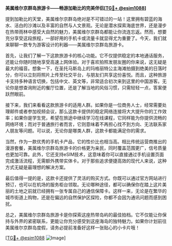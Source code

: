 **美属维尔京群岛旅游卡——畅游加勒比的完美伴侣[[TG💪+ @esim1088](https://t.me/s/esim1088)]**

提到加勒比的天堂，美属维尔京群岛绝对是不可错过的一站！这里拥有碧蓝的海水、洁白的沙滩以及丰富的自然与人文景观。无论是潜水探索海底世界，还是漫步在热带雨林中感受大自然的魅力，美属维尔京群岛都能让你流连忘返。然而，想要充分享受这段旅程，一部好用的手机卡或流量卡就显得尤为重要了。今天，我们就来聊聊一款专为游客设计的利器——美属维尔京群岛旅游卡。

首先，让我们了解一下这款旅游卡的核心功能。它不仅提供稳定的本地通话服务，还能让你随时随地享受高速上网体验。对于喜欢拍照发朋友圈的你来说，这无疑是最大的福音。想象一下，在圣托马斯岛上的玛格丽特公主海滩拍摄到绝美的日落时分，你可以立刻将照片上传至社交平台，与朋友们共享这份喜悦。而且，这种旅游卡支持多种语言切换，包括中文、英文等，非常适合初次来到这里的中国游客。无论你是想查询附近的餐厅位置，还是了解当地的风俗习惯，只需轻轻一点，答案便跃然眼前。

接下来，我们来看看这款旅游卡的适用人群。如果你是一位商务人士，经常需要处理邮件或者参加视频会议，那么这款卡提供的稳定网络连接将大大提升你的工作效率；如果你是学生党，希望在旅途中继续学习在线课程，它同样能为你提供流畅的网络环境；而对于普通旅行者而言，它则意味着不再担心找不到方向、无法联系家人朋友等问题。可以说，无论你是哪类人群，这款卡都能满足你的需求。

当然，作为一款优秀的手机卡产品，它的性价比也相当高。相比传统运营商推出的漫游套餐，美属维尔京群岛旅游卡的价格更为亲民，同时覆盖范围更广，信号质量也更加可靠。此外，它还支持eSIM技术，这意味着你可以直接通过手机设置页面完成激活流程，无需额外携带实体卡。对于那些追求便捷高效的现代人来说，这种方式无疑是最理想的解决方案。

最后值得一提的是，这款卡还提供了灵活的购买方式。你既可以通过官方网站进行预订，也可以在机场的服务柜台领取。无论哪种途径，都可以确保你在踏上这片美丽的土地之前就已经拥有一张专属自己的通信保障卡。这样一来，无论是在繁华的城市街道上购物，还是在偏远的自然保护区探险，你都不会因为通讯问题而感到困扰。

总之，美属维尔京群岛旅游卡是你探索这座热带岛屿的最佳拍档。它不仅能让你保持与外界的紧密联系，更能让你充分感受到这座海岛的独特魅力。如果你计划前往美属维尔京群岛度假，请务必提前准备好这样一张贴心的小卡片哦！

[[TG💪+ @esim1088](https://t.me/s/esim1088) ![Image](https://i.postimg.cc/4NQfJmqS/Snipaste-2025-05-13-00-14-12.png)]